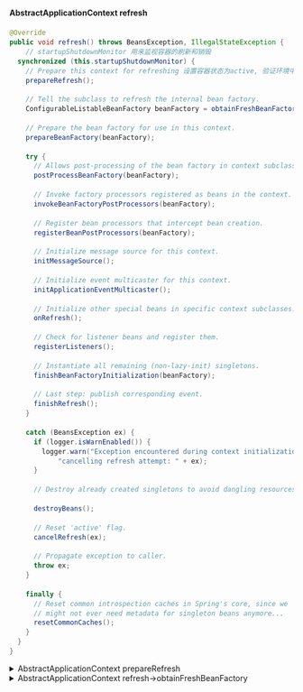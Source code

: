 #### AbstractApplicationContext refresh
```java
@Override
public void refresh() throws BeansException, IllegalStateException {
	// startupShutdownMonitor 用来监视容器的刷新和销毁
  synchronized (this.startupShutdownMonitor) {
    // Prepare this context for refreshing 设置容器状态为active, 验证环境中必须的属性
    prepareRefresh();

    // Tell the subclass to refresh the internal bean factory.
    ConfigurableListableBeanFactory beanFactory = obtainFreshBeanFactory();

    // Prepare the bean factory for use in this context.
    prepareBeanFactory(beanFactory);

    try {
      // Allows post-processing of the bean factory in context subclasses.
      postProcessBeanFactory(beanFactory);

      // Invoke factory processors registered as beans in the context.
      invokeBeanFactoryPostProcessors(beanFactory);

      // Register bean processors that intercept bean creation.
      registerBeanPostProcessors(beanFactory);

      // Initialize message source for this context.
      initMessageSource();

      // Initialize event multicaster for this context.
      initApplicationEventMulticaster();

      // Initialize other special beans in specific context subclasses.
      onRefresh();

      // Check for listener beans and register them.
      registerListeners();

      // Instantiate all remaining (non-lazy-init) singletons.
      finishBeanFactoryInitialization(beanFactory);

      // Last step: publish corresponding event.
      finishRefresh();
    }

    catch (BeansException ex) {
      if (logger.isWarnEnabled()) {
        logger.warn("Exception encountered during context initialization - " +
            "cancelling refresh attempt: " + ex);
      }

      // Destroy already created singletons to avoid dangling resources.
			
      destroyBeans();

      // Reset 'active' flag.
      cancelRefresh(ex);

      // Propagate exception to caller.
      throw ex;
    }

    finally {
      // Reset common introspection caches in Spring's core, since we
      // might not ever need metadata for singleton beans anymore...
      resetCommonCaches();
    }
  }
}
```
<details>    
<summary>AbstractApplicationContext prepareRefresh</summary>
	
#### AbstractApplicationContext prepareRefresh
```java
protected void prepareRefresh() {
  this.startupDate = System.currentTimeMillis();
	/**
		为什么需要active和closed两个变量来控制开关？
		如果只有一个变量，只能表达简单的是否关系，不能表达开始关闭和关闭完成2个概念
		两个变量体现了关闭有一个过程，closed等于true的时候上下文并没有完全关闭，只代表开始关闭，
		只有当active为false的时候才说明上下文关闭了
	*/
  this.closed.set(false);
  this.active.set(true);

  if (logger.isDebugEnabled()) {
    if (logger.isTraceEnabled()) {
      logger.trace("Refreshing " + this);
    }
    else {
      logger.debug("Refreshing " + getDisplayName());
    }
  }

  // Initialize any placeholder property sources in the context environment
  initPropertySources(); // 子类去实现

  // Validate that all properties marked as required are resolvable
  // see ConfigurablePropertyResolver#setRequiredProperties
  // 验证环境中必须的属性是否存在
  getEnvironment().validateRequiredProperties();

  // Allow for the collection of early ApplicationEvents,
  // to be published once the multicaster is available...
  this.earlyApplicationEvents = new LinkedHashSet<>();
}
 ```

<details>    
<summary>getEnvironment().validateRequiredProperties()</summary>
环境类有属性解析的功能，通过组合属性解析器 AbstractPropertyResolver 实现的
属性解析器是在AbstractRefreshableConfigApplicationContext.setConfigLocations中完成的实例化  

#### AbstractEnvironment
```java
public void validateRequiredProperties() throws MissingRequiredPropertiesException {
  this.propertyResolver.validateRequiredProperties();
}
```

#### AbstractPropertyResolver
```java
public void validateRequiredProperties() {
  MissingRequiredPropertiesException ex = new MissingRequiredPropertiesException();
  for (String key : this.requiredProperties) {
    if (this.getProperty(key) == null) {
      ex.addMissingRequiredProperty(key);
    }
  }
  if (!ex.getMissingRequiredProperties().isEmpty()) {
    throw ex;
  }
}
```
</details>
</details>

<details>    
<summary>AbstractApplicationContext refresh->obtainFreshBeanFactory</summary>
	
#### AbstractApplicationContext refresh->obtainFreshBeanFactory
```java
protected ConfigurableListableBeanFactory obtainFreshBeanFactory() {
  refreshBeanFactory();
  return getBeanFactory();
}
```

<details>    
<summary>AbstractApplicationContext refreshBeanFactory</summary>
	
##### AbstractRefreshableApplicationContext.refreshBeanFactory
AbstractApplicationContext refresh->obtainFreshBeanFactory >> AbstractRefreshableApplicationContext.refreshBeanFactory
```java
protected final void refreshBeanFactory() throws BeansException {
  if (hasBeanFactory()) {
    destroyBeans();
    closeBeanFactory();
  }
  try {
    DefaultListableBeanFactory beanFactory = createBeanFactory();
    beanFactory.setSerializationId(getId());
    customizeBeanFactory(beanFactory);
    loadBeanDefinitions(beanFactory);
    synchronized (this.beanFactoryMonitor) {
      this.beanFactory = beanFactory;
    }
  }
  catch (IOException ex) {
    throw new ApplicationContextException("I/O error parsing bean definition source for " + getDisplayName(), ex);
  }
}

protected final boolean hasBeanFactory() {
  synchronized (this.beanFactoryMonitor) {
    return (this.beanFactory != null);
  }
}

// 这里新建一个DefaultListableBeanFactory, 
// AbstractApplicationContext refresh->obtainFreshBeanFactory >> AbstractRefreshableApplicationContext.refreshBeanFactory->createBeanFactory
protected DefaultListableBeanFactory createBeanFactory() {
  return new DefaultListableBeanFactory(getInternalParentBeanFactory());
}
```
<details>    
<summary>DefaultListableBeanFactory 初始化</summary>
	
#### DefaultListableBeanFactory 初始化
![DefaultListableBeanFactory](https://github.com/c159cc/spring_read/blob/master/images/DefaultListableBeanFactory.png)
```java
DefaultListableBeanFactory 静态代码
static {
  try {
    javaxInjectProviderClass =
        ClassUtils.forName("javax.inject.Provider", DefaultListableBeanFactory.class.getClassLoader());
  } catch (ClassNotFoundException ex) {
    // JSR-330 API not available - Provider interface simply not supported then.
    javaxInjectProviderClass = null;
  }
}

private static final Map<String, Reference<DefaultListableBeanFactory>> serializableFactories = new ConcurrentHashMap<>(8);
```

AbstractApplicationContext.getInternalParentBeanFactory 返回null
```java
protected BeanFactory getInternalParentBeanFactory() {
  return (getParent() instanceof ConfigurableApplicationContext ?
      ((ConfigurableApplicationContext) getParent()).getBeanFactory() : getParent());
}
```

DefaultListableBeanFactory 
```java
public DefaultListableBeanFactory(@Nullable BeanFactory parentBeanFactory) {
	super(parentBeanFactory);
}
```

AbstractAutowireCapableBeanFactory
```java
public AbstractAutowireCapableBeanFactory(@Nullable BeanFactory parentBeanFactory) {
  this();
  setParentBeanFactory(parentBeanFactory);
}
public AbstractAutowireCapableBeanFactory() {
  super();
  ignoreDependencyInterface(BeanNameAware.class);
  ignoreDependencyInterface(BeanFactoryAware.class);
  ignoreDependencyInterface(BeanClassLoaderAware.class);
}
```

SimpleAliasRegistry
```java
protected final Log logger = LogFactory.getLog(getClass());

// 候选名字
private final Map<String, String> aliasMap = new ConcurrentHashMap<>(16);
```

DefaultSingletonBeanRegistry
```java
// 缓存单例
private final Map<String, Object> singletonObjects = new ConcurrentHashMap<>(256);
// 缓存factories
private final Map<String, ObjectFactory<?>> singletonFactories = new HashMap<>(16);
// 缓存早期单例
private final Map<String, Object> earlySingletonObjects = new HashMap<>(16);
// 保存了单例的注册顺序
private final Set<String> registeredSingletons = new LinkedHashSet<>(256);
// 正在创建的单例
private final Set<String> singletonsCurrentlyInCreation = Collections.newSetFromMap(new ConcurrentHashMap<>(16));
// 不需要创建检查的单例
private final Set<String> inCreationCheckExclusions = Collections.newSetFromMap(new ConcurrentHashMap<>(16));
// 是否正在销毁bean
private boolean singletonsCurrentlyInDestruction = false;
// 映射diposablebean
private final Map<String, Object> disposableBeans = new LinkedHashMap<>();
// 组合关系一个bean包含了多少其它bean
private final Map<String, Set<String>> containedBeanMap = new ConcurrentHashMap<>(16);
// dependent映射
private final Map<String, Set<String>> dependentBeanMap = new ConcurrentHashMap<>(64);
// bean到dependency的映射
private final Map<String, Set<String>> dependenciesForBeanMap = new ConcurrentHashMap<>(64);
```


FactoryBeanRegistrySupport
```java
// 缓存FactoryBean创建的实例
private final Map<String, Object> factoryBeanObjectCache = new ConcurrentHashMap<>(16);
```

AbstractBeanFactory
```java
public AbstractBeanFactory() {
}

@Nullable
private ClassLoader beanClassLoader = ClassUtils.getDefaultClassLoader();

// 是否缓存beanMetaData
private boolean cacheBeanMetadata = true;

// 会应用到该工厂的所有bean
private final Set<PropertyEditorRegistrar> propertyEditorRegistrars = new LinkedHashSet<>(4);
private final Map<Class<?>, Class<? extends PropertyEditor>> customEditors = new HashMap<>(4);

// 注解属性值相关
private final List<StringValueResolver> embeddedValueResolvers = new CopyOnWriteArrayList<>();

// 后置处理器
private final List<BeanPostProcessor> beanPostProcessors = new CopyOnWriteArrayList<>();

// scope 缓存
private final Map<String, Scope> scopes = new LinkedHashMap<>(8);

// RootBeanDefinition映射
private final Map<String, RootBeanDefinition> mergedBeanDefinitions = new ConcurrentHashMap<>(256);

// 
private final Set<String> alreadyCreated = Collections.newSetFromMap(new ConcurrentHashMap<>(256));

// 正在创建的bean
private final ThreadLocal<Object> prototypesCurrentlyInCreation = new NamedThreadLocal<>("Prototype beans currently in creation");
```


AbstractAutowireCapableBeanFactory
```java
// cglib代理策略
private InstantiationStrategy instantiationStrategy = new CglibSubclassingInstantiationStrategy();

// 处理参数名称
private ParameterNameDiscoverer parameterNameDiscoverer = new DefaultParameterNameDiscoverer();
// 是否允许循环引用
private boolean allowCircularReferences = true;
// 插入rawbean 避免循环引用
private boolean allowRawInjectionDespiteWrapping = false;
// 类型检查和自动导入的时候忽略的类型
private final Set<Class<?>> ignoredDependencyTypes = new HashSet<>();
// 类型检查和自动导入的时候忽略的接口
private final Set<Class<?>> ignoredDependencyInterfaces = new HashSet<>();
// 当前正在创建的bean
private final NamedThreadLocal<String> currentlyCreatedBean = new NamedThreadLocal<>("Currently created bean");
// 尚未创建好的factorybean实例
private final ConcurrentMap<String, BeanWrapper> factoryBeanInstanceCache = new ConcurrentHashMap<>();
// 缓存工厂类的候选工厂方法
private final ConcurrentMap<Class<?>, Method[]> factoryMethodCandidateCache = new ConcurrentHashMap<>();
// 类对应的PropertyDescriptor
private final ConcurrentMap<Class<?>, PropertyDescriptor[]> filteredPropertyDescriptorsCache = new ConcurrentHashMap<>();
```
[这里](#AbstractAutowireCapableBeanFactory.setParentBeanFactory)

![CglibSubclassingInstantiationStrategy](https://github.com/c159cc/spring_read/blob/master/images/CglibSubclassingInstantiationStrategy.png)
SimpleInstantiationStrategy
```java
private static final ThreadLocal<Method> currentlyInvokedFactoryMethod = new ThreadLocal<>();
```

![DefaultParameterNameDiscoverer](https://github.com/c159cc/spring_read/blob/master/images/DefaultParameterNameDiscoverer.png)
PrioritizedParameterNameDiscoverer
```java
private final List<ParameterNameDiscoverer> parameterNameDiscoverers = new LinkedList<>();
```

DefaultParameterNameDiscoverer
```java
public DefaultParameterNameDiscoverer() {
  if (!GraalDetector.inImageCode()) {
    if (KotlinDetector.isKotlinReflectPresent()) {
      addDiscoverer(new KotlinReflectionParameterNameDiscoverer());
    }
    addDiscoverer(new StandardReflectionParameterNameDiscoverer());
    addDiscoverer(new LocalVariableTableParameterNameDiscoverer());
  }
}
```
LocalVariableTableParameterNameDiscoverer
```java
private static final Log logger = LogFactory.getLog(LocalVariableTableParameterNameDiscoverer.class);
// 没有调试信息的class
private static final Map<Member, String[]> NO_DEBUG_INFO_MAP = Collections.emptyMap();
// 使用map作为值（分组管理），让key更小
private final Map<Class<?>, Map<Member, String[]>> parameterNamesCache = new ConcurrentHashMap<>(32);
```
</details> 


#### AbstractAutowireCapableBeanFactory.setParentBeanFactory
AbstractBeanFactory
```java
public void setParentBeanFactory(@Nullable BeanFactory parentBeanFactory) {
  if (this.parentBeanFactory != null && this.parentBeanFactory != parentBeanFactory) {
    throw new IllegalStateException("Already associated with parent BeanFactory: " + this.parentBeanFactory);
  }
  this.parentBeanFactory = parentBeanFactory;
}
```

DefaultListableBeanFactory
```java
// 是否允许同名的bean覆盖
private boolean allowBeanDefinitionOverriding = true;
// 是否允许急切加载，忽略lazy-init
private boolean allowEagerClassLoading = true;
// 检查是否为Autowire candidate
private AutowireCandidateResolver autowireCandidateResolver = new SimpleAutowireCandidateResolver();
// 可自动导入值
private final Map<Class<?>, Object> resolvableDependencies = new ConcurrentHashMap<>(16);
// bean定义的缓存
private final Map<String, BeanDefinition> beanDefinitionMap = new ConcurrentHashMap<>(256);
// 所有类型到名字的映射
private final Map<Class<?>, String[]> allBeanNamesByType = new ConcurrentHashMap<>(64);
// 单例到名字的映射
private final Map<Class<?>, String[]> singletonBeanNamesByType = new ConcurrentHashMap<>(64);
// bean定义顺序
private volatile List<String> beanDefinitionNames = new ArrayList<>(256);
// 手动注册的bean名字
private volatile Set<String> manualSingletonNames = new LinkedHashSet<>(16);
// 缓存metadata
private volatile boolean configurationFrozen = false;
```



#### AbstractRefreshableApplicationContext customizeBeanFactory
```java
protected void customizeBeanFactory(DefaultListableBeanFactory beanFactory) {
	if (this.allowBeanDefinitionOverriding != null) {
		beanFactory.setAllowBeanDefinitionOverriding(this.allowBeanDefinitionOverriding);
	}
	if (this.allowCircularReferences != null) {
		beanFactory.setAllowCircularReferences(this.allowCircularReferences);
	}
}
```
#### AbstractRefreshableApplicationContext loadBeanDefinitions
```java
@Override
protected void loadBeanDefinitions(DefaultListableBeanFactory beanFactory) throws BeansException, IOException {
	// Create a new XmlBeanDefinitionReader for the given BeanFactory.
	XmlBeanDefinitionReader beanDefinitionReader = new XmlBeanDefinitionReader(beanFactory);

	// Configure the bean definition reader with this context's
	// resource loading environment.
	beanDefinitionReader.setEnvironment(this.getEnvironment());
	beanDefinitionReader.setResourceLoader(this);
	beanDefinitionReader.setEntityResolver(new ResourceEntityResolver(this));

	// Allow a subclass to provide custom initialization of the reader,
	// then proceed with actually loading the bean definitions.
	initBeanDefinitionReader(beanDefinitionReader);
	loadBeanDefinitions(beanDefinitionReader);
}


```
[refreshBeanFactory](refresh.md#abstractrefreshableapplicationcontextrefreshbeanfactory)  

</details>   

 [obtainFreshBeanFactory](refresh.md#abstractapplicationcontext-refresh-obtainfreshbeanfactory)  
 
 </details>  
